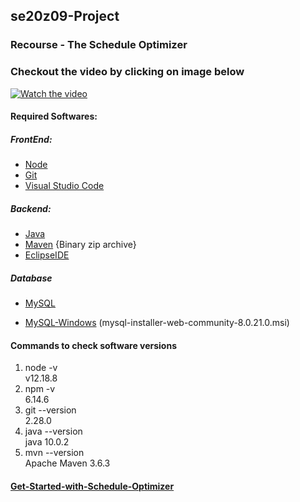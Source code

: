 ## se20z09-Project
### Recourse - The Schedule Optimizer

### Checkout the video by clicking on image below
[![Watch the video](https://img.youtube.com/vi/bXHF39NtZzY/0.jpg)](https://www.youtube.com/watch?v=bXHF39NtZzY)
#### Required Softwares:
##### FrontEnd:
* [Node](https://nodejs.org/en/download/)
* [Git](https://git-scm.com/downloads)
* [Visual Studio Code](https://code.visualstudio.com/download)
##### Backend:
* [Java](https://www.oracle.com/java/technologies/java-archive-javase10-downloads.html)
* [Maven](https://maven.apache.org/download.cgi) {Binary zip archive}
* [EclipseIDE](https://www.eclipse.org/downloads/)
##### Database
* [MySQL](https://dev.mysql.com/downloads/)
- [MySQL-Windows](https://dev.mysql.com/downloads/windows/installer/8.0.html) (mysql-installer-web-community-8.0.21.0.msi)

#### Commands to check software versions
1. node -v <br/>
  v12.18.8
2. npm -v <br/>
  6.14.6
3. git --version <br/>
  2.28.0
4. java --version <br/>
  java 10.0.2
5. mvn --version <br/>
  Apache Maven 3.6.3

#### [Get-Started-with-Schedule-Optimizer](https://github.com/se20z09/se20z09-Project/wiki/Get-Started-with-Schedule-Optimizer)
